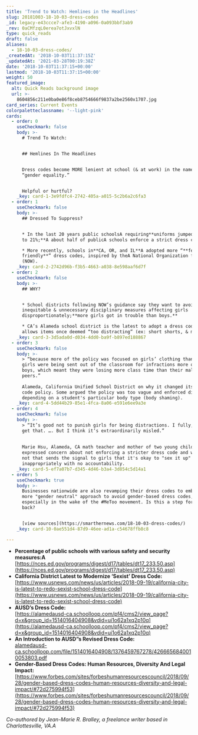 ```yaml
---
title: 'Trend to Watch: Hemlines in the Headlines'
slug: 20181003-18-10-03-dress-codes
_id: legacy-e43ccce7-afe3-4190-a096-0a093bbf3ab9
_rev: 0aCMfzqL0erea7otJxvxlN
type: quick_reads
draft: false
aliases:
  - 18-10-03-dress-codes/
_createdAt: '2018-10-03T11:37:15Z'
_updatedAt: '2021-03-28T00:19:38Z'
date: '2018-10-03T11:37:15+00:00'
lastmod: '2018-10-03T11:37:15+00:00'
weight: 50
featured_image:
  alt: Quick Reads background image
  url: >-
    8604856c211e0ba0e86f8ceb8754666f9837a2be2560x1707.jpg
card_series: Current Events
colorpaletteclassname: '--light-pink'
cards:
  - order: 0
    useCheckmark: false
    body: >-
      # Trend To Watch:


      ## Hemlines In The Headlines


      Dress codes become MORE lenient at school (& at work) in the name of
      “gender equality.”


      Helpful or hurtful?
    _key: card-1-3e9fdfc4-2742-405a-a015-5c2b6a2c6fa3
  - order: 1
    useCheckmark: false
    body: >-
      ## Dressed To Suppress?


      * In the last 20 years public schoolsA requiring**uniforms jumped from 12%
      to 21%;**A about half of publicA schools enforce a strict dress code.

      * More recently, schools in**CA, OR, and IL**A adopted more “**femaleA
      friendly**” dress codes, inspired by theA National Organization for Women
      (NOW).
    _key: card-2-2742d96b-f3b5-4663-a038-8e598aaf6d7f
  - order: 2
    useCheckmark: false
    body: >-
      ## WHY?


      * School districts following NOW’s guidance say they want to avoid
      inequitable & unnecessary disciplinary measures affecting girls
      disproportionately;**more girls got in trouble than boys.**

      * CA’s Alameda school district is the latest to adopt a dress code that
      allows items once deemed “too distracting” (ex: short shorts, & midriffs).
    _key: card-3-3d5ada0d-d034-4dd0-ba9f-b897ed188867
  - order: 3
    useCheckmark: false
    body: >-
      > “because more of the policy was focused on girls’ clothing than boys,
      girls were being sent out of the classroom for infractions more often than
      boys, which meant they were losing more class time than their male
      peers.”  
        
      Alameda, California Unified School District on why it changed its dress
      code policy. Some argued the policy was too vague and enforced differently
      depending on a student's particular body type (body shaming).
    _key: card-4-5dd44b29-85e1-4fca-8a06-e591e6ee9a3e
  - order: 4
    useCheckmark: false
    body: >-
      > “It’s good not to punish girls for being distractions. I fully, fully
      get that. …. But I think it’s extraordinarily misled.”  
        
        
      Marie Hsu, Alameda, CA math teacher and mother of two young children. She
      expressed concern about not enforcing a stricter dress code and whether or
      not that sends the signal to girls that it's okay to "sex it up" or dress
      inappropriately with no accountability.
    _key: card-5-ef7a07b7-d345-4d46-b3a4-3d854c5d14a1
  - order: 5
    useCheckmark: true
    body: >-
      Businesses nationwide are also revamping their dress codes to embrace a
      more "gender neutral" approach to avoid gender-based dress codes,
      especially in the wake of the #MeToo movement. Is this a step forward or
      back?


      [view sources](https://smarthernews.com/18-10-03-dress-codes/)
    _key: card-10-0ae551d4-87d9-46ee-ad1a-c54678ffb8c8

---
```

* **Percentage of public schools with various safety and security measures:A**  
[https://nces.ed.gov/programs/digest/d17/tables/dt17_233.50.asp](https://nces.ed.gov/programs/digest/d17/tables/dt17_233.50.asp)
* **California District Latest to Modernize ‘Sexist’ Dress Code:** [https://www.usnews.com/news/us/articles/2018-09-19/california-city-is-latest-to-redo-sexist-school-dress-code](https://www.usnews.com/news/us/articles/2018-09-19/california-city-is-latest-to-redo-sexist-school-dress-code)
* **AUSD’s Dress Code:**  
[https://alamedausd-ca.schoolloop.com/pf4/cms2/view_page?d=x&group_id=1514016404908&vdid=ui1o62a1xq2p10q](https://alamedausd-ca.schoolloop.com/pf4/cms2/view_page?d=x&group_id=1514016404908&vdid=ui1o62a1xq2p10q)
* **An Introduction to AUSD”s Revised Dress Code:**  
[alamedausd-ca.schoolloop.com/file/1514016404908/1376459767278/4266656840010053803.pdf](http://alamedausd-ca.schoolloop.com/file/1514016404908/1376459767278/4266656840010053803.pdf)
* **Gender-Based Dress Codes: Human Resources, Diversity And Legal Impact:** [https://www.forbes.com/sites/forbeshumanresourcescouncil/2018/09/28/gender-based-dress-codes-human-resources-diversity-and-legal-impact/#72d275994f53](https://www.forbes.com/sites/forbeshumanresourcescouncil/2018/09/28/gender-based-dress-codes-human-resources-diversity-and-legal-impact/#72d275994f53)

_Co-authored by Jean-Marie R. Bralley, a freelance writer based in Charlottesville, VA.A_